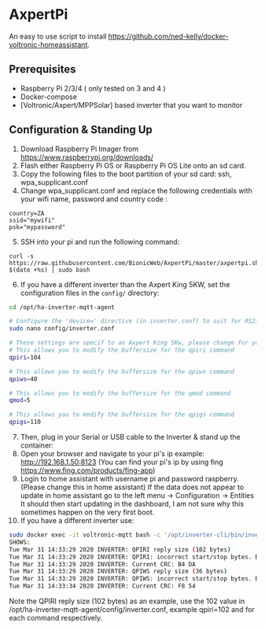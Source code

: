 # AxpertPi

An easy to use script to install https://github.com/ned-kelly/docker-voltronic-homeassistant.

## Prerequisites

- Raspberry Pi 2/3/4 ( only tested on 3 and 4 )
- Docker-compose
- [Voltronic/Axpert/MPPSolar] based inverter that you want to monitor

## Configuration & Standing Up

1. Download Raspberry Pi Imager from https://www.raspberrypi.org/downloads/
2. Flash either Raspberry Pi OS or Raspberry Pi OS Lite onto an sd card.
3. Copy the following files to the boot partition of your sd card: ssh, wpa_supplicant.conf
4. Change wpa_supplicant.conf and replace the following credentials with your wifi name, password and country code :
```
country=ZA
ssid="mywifi"
psk="mypassword"
```

5. SSH into your pi and run the following command:
```
curl -s https://raw.githubusercontent.com/BionicWeb/AxpertPi/master/axpertpi.sh?$(date +%s) | sudo bash
```

6. If you have a different inverter than the Axpert King 5KW, set the configuration files in the `config/` directory:

```bash
cd /opt/ha-inverter-mqtt-agent

# Configure the 'device=' directive (in inverter.conf) to suit for RS232 or USB.. 
sudo nano config/inverter.conf

# These settings are specif to an Axpert King 5Kw, please change for your inverter if different. See Point 10 below.
# This allows you to modify the buffersize for the qpiri command
qpiri=104

# This allows you to modify the buffersize for the qpiws command
qpiws=40

# This allows you to modify the buffersize for the qmod command
qmod=5

# This allows you to modify the buffersize for the qpigs command
qpigs=110
```

7. Then, plug in your Serial or USB cable to the Inverter & stand up the container:
8. Open your browser and navigate to your pi's ip example: http://192.168.1.50:8123 (You can find your pi's ip by using fing https://www.fing.com/products/fing-app)
9. Login to home assistant with username pi and password raspberry. (Please change this in home assistant)
   If the data does not appear to update in home assistant go to the left menu -> Configuration -> Entities
   It should then start updating in the dashboard, I am not sure why this sometimes happen on the very first boot.
10. If you have a different inverter use:
```bash
sudo docker exec -it voltronic-mqtt bash -c '/opt/inverter-cli/bin/inverter_poller -d -1'
SHOWS:
Tue Mar 31 14:33:29 2020 INVERTER: QPIRI reply size (102 bytes)
Tue Mar 31 14:33:29 2020 INVERTER: QPIRI: incorrect start/stop bytes. Buffer: (230.0 …
Tue Mar 31 14:33:29 2020 INVERTER: Current CRC: B4 DA
Tue Mar 31 14:33:29 2020 INVERTER: QPIWS reply size (36 bytes)
Tue Mar 31 14:33:29 2020 INVERTER: QPIWS: incorrect start/stop bytes. Buffer: (…
Tue Mar 31 14:33:34 2020 INVERTER: Current CRC: F8 54
```
Note the QPIRI reply size (102 bytes) as an example, use the 102 value in /opt/ha-inverter-mqtt-agent/config/inverter.conf, example qpiri=102 and for each command respectively.

